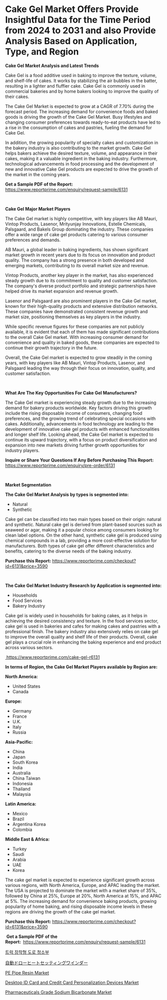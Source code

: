 <p><h1>Cake Gel Market Offers Provide Insightful Data for the Time Period from 2024 to 2031 and also Provide Analysis Based on Application, Type, and Region</h1></p><p><strong>Cake Gel Market Analysis and Latest Trends</strong></p>
<p><p>Cake Gel is a food additive used in baking to improve the texture, volume, and shelf-life of cakes. It works by stabilizing the air bubbles in the batter, resulting in a lighter and fluffier cake. Cake Gel is commonly used in commercial bakeries and by home bakers looking to improve the quality of their cakes.</p><p>The Cake Gel Market is expected to grow at a CAGR of 7.70% during the forecast period. The increasing demand for convenience foods and baked goods is driving the growth of the Cake Gel Market. Busy lifestyles and changing consumer preferences towards ready-to-eat products have led to a rise in the consumption of cakes and pastries, fueling the demand for Cake Gel.</p><p>In addition, the growing popularity of specialty cakes and customization in the bakery industry is also contributing to the market growth. Cake Gel helps bakers achieve the desired texture, volume, and appearance in their cakes, making it a valuable ingredient in the baking industry. Furthermore, technological advancements in food processing and the development of new and innovative Cake Gel products are expected to drive the growth of the market in the coming years.</p></p>
<p><strong>Get a Sample PDF of the Report:&nbsp;</strong> <a href="https://www.reportprime.com/enquiry/request-sample/6131">https://www.reportprime.com/enquiry/request-sample/6131</a></p>
<p>&nbsp;</p>
<p><strong>Cake Gel Major Market Players</strong></p>
<p><p>The Cake Gel market is highly competitive, with key players like AB Mauri, Vintop Products, Lasenor, Mrityunjay Innovations, Estelle Chemicals, Palsgaard, and Bakels Group dominating the industry. These companies offer a wide range of cake gel products catering to various consumer preferences and demands.</p><p>AB Mauri, a global leader in baking ingredients, has shown significant market growth in recent years due to its focus on innovation and product quality. The company has a strong presence in both developed and emerging markets, contributing to its overall market size and revenue.</p><p>Vintop Products, another key player in the market, has also experienced steady growth due to its commitment to quality and customer satisfaction. The company's diverse product portfolio and strategic partnerships have helped drive its market expansion and revenue growth.</p><p>Lasenor and Palsgaard are also prominent players in the Cake Gel market, known for their high-quality products and extensive distribution networks. These companies have demonstrated consistent revenue growth and market size, positioning themselves as key players in the industry.</p><p>While specific revenue figures for these companies are not publicly available, it is evident that each of them has made significant contributions to the overall Cake Gel market. With increasing consumer demand for convenience and quality in baked goods, these companies are expected to continue their growth trajectory in the future.</p><p>Overall, the Cake Gel market is expected to grow steadily in the coming years, with key players like AB Mauri, Vintop Products, Lasenor, and Palsgaard leading the way through their focus on innovation, quality, and customer satisfaction.</p></p>
<p>&nbsp;</p>
<p><strong>What Are The Key Opportunities For Cake Gel Manufacturers?</strong></p>
<p><p>The Cake Gel market is experiencing steady growth due to the increasing demand for bakery products worldwide. Key factors driving this growth include the rising disposable income of consumers, changing food preferences, and the growing trend of celebrating special occasions with cakes. Additionally, advancements in food technology are leading to the development of innovative cake gel products with enhanced functionalities and longer shelf life. Looking ahead, the Cake Gel market is expected to continue its upward trajectory, with a focus on product diversification and expansion into new markets driving further growth opportunities for industry players.</p></p>
<p><strong>Inquire or Share Your Questions If Any Before Purchasing This Report:</strong> <a href="https://www.reportprime.com/enquiry/pre-order/6131">https://www.reportprime.com/enquiry/pre-order/6131</a></p>
<p>&nbsp;</p>
<p><strong>Market Segmentation</strong></p>
<p><strong>The Cake Gel Market Analysis by types is segmented into:</strong></p>
<p><ul><li>Natural</li><li>Synthetic</li></ul></p>
<p><p>Cake gel can be classified into two main types based on their origin: natural and synthetic. Natural cake gel is derived from plant-based sources such as seaweed or agar, making it a popular choice among consumers looking for clean label options. On the other hand, synthetic cake gel is produced using chemical compounds in a lab, providing a more cost-effective solution for manufacturers. Both types of cake gel offer different characteristics and benefits, catering to the diverse needs of the baking industry.</p></p>
<p><strong>Purchase this Report:&nbsp;</strong><a href="https://www.reportprime.com/checkout?id=6131&price=3590">https://www.reportprime.com/checkout?id=6131&price=3590</a></p>
<p>&nbsp;</p>
<p><strong>The Cake Gel Market Industry Research by Application is segmented into:</strong></p>
<p><ul><li>Households</li><li>Food Services</li><li>Bakery Industry</li></ul></p>
<p><p>Cake gel is widely used in households for baking cakes, as it helps in achieving the desired consistency and texture. In the food services sector, cake gel is used in bakeries and cafes for making cakes and pastries with a professional finish. The bakery industry also extensively relies on cake gel to improve the overall quality and shelf life of their products. Overall, cake gel plays a crucial role in enhancing the baking experience and end product across various sectors.</p></p>
<p><a href="https://www.reportprime.com/cake-gel-r6131">&nbsp;https://www.reportprime.com/cake-gel-r6131</a></p>
<p><strong>In terms of Region, the Cake Gel Market Players available by Region are:</strong></p>
<p>
    <p> <strong> North America: </strong>
        <ul>
            <li>United States</li>
            <li>Canada</li>
        </ul>
        </p> 
    <p> <strong> Europe: </strong>
        <ul>
            <li>Germany</li>
            <li>France</li>
            <li>U.K.</li>
            <li>Italy</li>
            <li>Russia</li>
        </ul>
        </p> 
    <p> <strong> Asia-Pacific: </strong>
        <ul>
            <li>China</li>
            <li>Japan</li>
            <li>South Korea</li>
            <li>India</li>
            <li>Australia</li>
            <li>China Taiwan</li>
            <li>Indonesia</li>
            <li>Thailand</li>
            <li>Malaysia</li>
        </ul>
        </p> 
    <p> <strong> Latin America: </strong>
        <ul>
            <li>Mexico</li>
            <li>Brazil</li>
            <li>Argentina Korea</li>
            <li>Colombia</li>
        </ul>
        </p> 
    <p> <strong> Middle East & Africa: </strong>
        <ul>
            <li>Turkey</li>
            <li>Saudi</li>
            <li>Arabia</li>
            <li>UAE</li>
            <li>Korea</li>
        </ul>
    </p>
    </p>
<p><p>The cake gel market is expected to experience significant growth across various regions, with North America, Europe, and APAC leading the market. The USA is projected to dominate the market with a market share of 35%, followed by China at 25%, Europe at 20%, North America at 15%, and APAC at 5%. The increasing demand for convenience baking products, growing popularity of home baking, and rising disposable income levels in these regions are driving the growth of the cake gel market.</p></p>
<p><strong>Purchase this Report: </strong><a href="https://www.reportprime.com/checkout?id=6131&price=3590">https://www.reportprime.com/checkout?id=6131&price=3590</a></p>
<p>&nbsp;<strong>Get a Sample PDF of the Report:&nbsp;&nbsp;</strong><a href="https://www.reportprime.com/enquiry/request-sample/6131">https://www.reportprime.com/enquiry/request-sample/6131</a></p>
<p><strong></strong></p>
<p><p><a href="https://github.com/KellyLyncyh543964/Market-Research-Report-List-3/blob/main/5313438104805.md">트럭 장착형 도로 청소부</a></p><p><a href="https://github.com/zjkmgcs938405/Market-Research-Report-List-4/blob/main/454227384563.md">自動ドローヒートセッティングワインダー</a></p><p><a href="https://www.linkedin.com/pulse/global-pe-pipe-resin-market-sector-types-applications-player-xdg0f?trackingId=K%2FRcEKoQlaqxYfo4ORB1nQ%3D%3D">PE Pipe Resin Market</a></p><p><a href="https://www.linkedin.com/pulse/desktop-id-card-credit-personalization-devices-market-industry-fr41e?trackingId=Rh2pDfexR7qrZbCk1%2FOiiQ%3D%3D">Desktop ID Card and Credit Card Personalization Devices Market</a></p><p><a href="https://www.linkedin.com/pulse/pharmaceuticals-grade-sodium-bicarbonate-market-share-analysis-a8puf?trackingId=x4oghOXx%2BVo1WIhxZR%2BlmA%3D%3D">Pharmaceuticals Grade Sodium Bicarbonate Market</a></p></p>